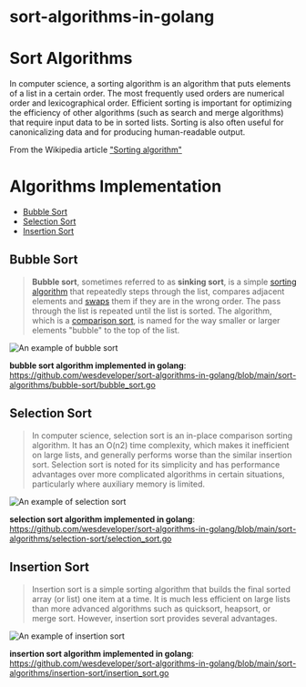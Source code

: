 # sort-algorithms-in-golang

# Sort Algorithms

In computer science, a sorting algorithm is an algorithm that puts elements of a list in a certain order. The most frequently used orders are numerical order and lexicographical order. Efficient sorting is important for optimizing the efficiency of other algorithms (such as search and merge algorithms) that require input data to be in sorted lists. Sorting is also often useful for canonicalizing data and for producing human-readable output.

From the Wikipedia article <a href="https://en.wikipedia.org/wiki/Sorting_algorithm">"Sorting algorithm"</a>

# Algorithms Implementation 

 * [Bubble Sort](#bubble-sort)
 * [Selection Sort](#selection-sort)
 * [Insertion Sort](#insertion-sort)

## **Bubble Sort**

> **Bubble sort**, sometimes referred to as **sinking sort**, is a simple [sorting
> algorithm](https://en.wikipedia.org/wiki/Sorting_algorithm "Sorting
> algorithm") that repeatedly steps through the list, compares adjacent
> elements and
> [swaps](https://en.wikipedia.org/wiki/Swap_(computer_science) "Swap
> (computer science)") them if they are in the wrong order. The pass
> through the list is repeated until the list is sorted. The algorithm,
> which is a [comparison
> sort](https://en.wikipedia.org/wiki/Comparison_sort "Comparison
> sort"), is named for the way smaller or larger elements "bubble" to
> the top of the list.

![An example of bubble sort](https://www.codesdope.com/staticroot/images/algorithm/bubble_sort.gif)

**bubble sort algorithm implemented in golang**: https://github.com/wesdeveloper/sort-algorithms-in-golang/blob/main/sort-algorithms/bubble-sort/bubble_sort.go

## **Selection Sort**

> In computer science, selection sort is an in-place comparison sorting algorithm. It has an O(n2) time complexity, which makes it inefficient on large lists, and generally performs worse than the similar insertion sort. Selection sort is noted for its simplicity and has performance advantages over more complicated algorithms in certain situations, particularly where auxiliary memory is limited.

![An example of selection sort](https://www.codingconnect.net/wp-content/uploads/2016/09/Selection-Sort.gif)

**selection sort algorithm implemented in golang**: https://github.com/wesdeveloper/sort-algorithms-in-golang/blob/main/sort-algorithms/selection-sort/selection_sort.go

## **Insertion Sort**

> Insertion sort is a simple sorting algorithm that builds the final sorted array (or list) one item at a time. It is much less efficient on large lists than more advanced algorithms such as quicksort, heapsort, or merge sort. However, insertion sort provides several advantages.

![An example of insertion sort](https://2.bp.blogspot.com/-mgW53A9pLJM/WzvZBE_t3fI/AAAAAAAAE7Q/DEhF8Zwnl3cFR2BOQtNHM9nnf_Ciajw5QCLcBGAs/s1600/Insertion%2BSort.gif)

**insertion sort algorithm implemented in golang**: https://github.com/wesdeveloper/sort-algorithms-in-golang/blob/main/sort-algorithms/insertion-sort/insertion_sort.go
